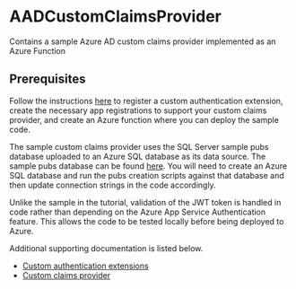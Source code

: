# AADCustomClaimsProvider
Contains a sample Azure AD custom claims provider implemented as an Azure Function

## Prerequisites
Follow the instructions [here](https://learn.microsoft.com/en-us/azure/active-directory/develop/custom-extension-get-started?tabs=azure-portal) to register a custom authentication extension, create the necessary app registrations to support your custom claims provider, and create an Azure function where you can deploy the sample code.

The sample custom claims provider uses the SQL Server sample pubs database uploaded to an Azure SQL database as its data source. The sample pubs database can be found [here](https://github.com/microsoft/sql-server-samples/blob/master/samples/databases/northwind-pubs/readme.md). You will need to create an Azure SQL database and run the pubs creation scripts against that database and then update connection strings in the code accordingly.

Unlike the sample in the tutorial, validation of the JWT token is handled in code rather than depending on the Azure App Service Authentication feature. This allows the code to be tested locally before being deployed to Azure.

Additional supporting documentation is listed below.

- [Custom authentication extensions](https://learn.microsoft.com/en-us/azure/active-directory/develop/custom-extension-overview)
- [Custom claims provider](https://learn.microsoft.com/en-us/azure/active-directory/develop/custom-claims-provider-overview)
